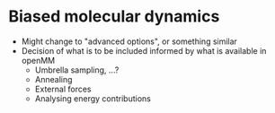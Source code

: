 # Biased molecular dynamics

- Might change to "advanced options", or something similar
- Decision of what is to be included informed by what is available in openMM
    - Umbrella sampling, ...?
    - Annealing
    - External forces
    - Analysing energy contributions
